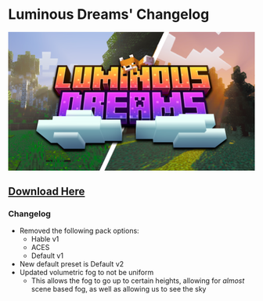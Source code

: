 # Luminous Dreams' Changelog

<div style="display: flex; align-items: center;">
  <img src="./assets/luminous_dreams.png" alt="Example Image">
</div>

## [Download Here](https://www.mediafire.com/file/kfttn74sfnmltl9/Poggy%2527sLum_color_grading-beta-5.mcpack/file)

### Changelog

- Removed the following pack options:
  - Hable v1
  - ACES
  - Default v1
- New default preset is Default v2
- Updated volumetric fog to not be uniform
  - This allows the fog to go up to certain heights, allowing for _almost_ scene based fog, as well as allowing us to see the sky
